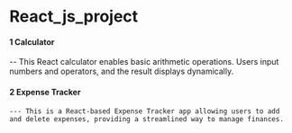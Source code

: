 # React_js_project

#### 1 Calculator
   -- This React calculator enables basic arithmetic operations. Users input numbers and operators, and the result displays dynamically.
#### 2 Expense Tracker
    --- This is a React-based Expense Tracker app allowing users to add and delete expenses, providing a streamlined way to manage finances.
